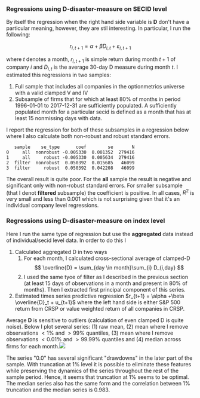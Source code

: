 ### Regressions using D-disaster-measure on SECID level

By itself the regression when the right hand side variable is **D** don't have a particular meaning, however, they are stil interesting. In particular, I run the following:

$$ r_{i,t+1} = \alpha+\beta D_{i,t} + \varepsilon_{i,t+1} $$

where $t$ denotes a month, $r_{i,t+1}$ is simple return during month $t+1$ of company $i$ and $D_{i,t}$ is the average 30-day D measure during month $t$. I estimated this regressions in two samples:

1. Full sample that includes all companies in the optionmetrics universe with a valid clamped V and IV
2. Subsample of firms that for which at least 80% of months in period 1996-01-01 to 2017-12-31 are sufficiently populated. A sufficiently populated month for a particular secid is defined as a month that has at least 15 nonmissing days with data.

I report the regression for both of these subsamples in a regression below where I also calculate both non-robust and robust standard errors.

```
   sample    se_type      coef        se       N
0     all  nonrobust -0.005330  0.001352  279416
1     all     robust -0.005330  0.005634  279416
2  filter  nonrobust  0.050392  0.015685   46099
3  filter     robust  0.050392  0.042208   46099
```

The overall result is quite poor. For the **all** sample the result is negative and significant only with non-robust standard errors. For smaller subsample (that I denot **filtered** subsample) the coefficient is positive. In all cases, $R^2$ is very small and less than $0.001$ which is not surprising given that it's an individual company level regressions.

### Regressions using D-disaster-measure on index level

Here I run the same type of regression but use the **aggregated** data instead of individual/secid level data. In order to do this I

1. Calculated aggregated D in two ways
   1. For each month, I calculated cross-sectional average of clamped-D $$ \overline{D} = \sum_{day \in month}\sum_{i} D_{i,day} $$
   2. I used the same tyoe of filter as I described in the previous section (at least 15 days of observations in a month and present in 80% of months). Then I extracted first principal component of  this series.
2. Estimated times series predictive regression $r_{t+1} = \alpha +\beta \overline{D}_t + u_{t+1}$ where the left hand side is either S&P 500 return from CRSP or value weighted return of all companies in CRSP.

Average **D** is sensitive to outliers (calculation of even clamped D is quite noise). Below I plot several series: (1) raw mean, (2) mean where I remove observations $<1\%$ and $>99\%$ quantiles, (3) mean where I remove observations $<0.01\%$ and $>99.99\%$ quantiles and (4) median across firms for each month.![](/Users/rsigalov/Documents/PhD/disaster-risk-revision/images/compare_truncation_of_mean_and_median.png)

The series "0.0" has several significant "drawdowns" in the later part of the sample. With truncation at 1% level it is possible to eliminate these features while preserving the dynamics of the series throughout the rest of the sample period. Hence, it seems that truncation at 1% seems to be optimal. The median series also has the same form and the correlation between 1% truncation and the median series is 0.983.